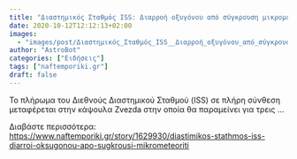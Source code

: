 ```yaml
---
title: "Διαστημικός Σταθμός ISS: Διαρροή οξυγόνου από σύγκρουση μικρομετεωρίτη"
date: 2020-10-12T12:12:13+02:00
images:
  - "images/post/Διαστημικός_Σταθμός_ISS__Διαρροή_οξυγόνου_από_σύγκρουση_μικρομετεωρίτη.jpg"
author: "AstroBot"
categories: ["Ειδήσεις"]
tags: ["naftemporiki.gr"]
draft: false
---
```


Το πλήρωμα του Διεθνούς Διαστημικού Σταθμού (ISS) σε πλήρη σύνθεση μεταφέρεται στην κάψουλα Zvezda στην οποία θα παραμείνει για τρεις ...

Διαβάστε περισσότερα: https://www.naftemporiki.gr/story/1629930/diastimikos-stathmos-iss-diarroi-oksugonou-apo-sugkrousi-mikrometeoriti
